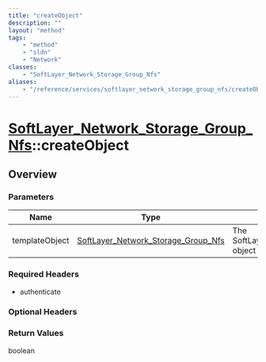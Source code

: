 ```yaml
---
title: "createObject"
description: ""
layout: "method"
tags:
    - "method"
    - "sldn"
    - "Network"
classes:
    - "SoftLayer_Network_Storage_Group_Nfs"
aliases:
    - "/reference/services/softlayer_network_storage_group_nfs/createObject"
---
```

# [SoftLayer_Network_Storage_Group_Nfs](/reference/services/SoftLayer_Network_Storage_Group_Nfs)::createObject




## Overview 


### Parameters 
|Name | Type | Description |
| --- | --- | --- |
|templateObject| <a href='/reference/datatypes/SoftLayer_Network_Storage_Group_Nfs'>SoftLayer_Network_Storage_Group_Nfs </a>| The SoftLayer_Network_Storage_Group_Nfs object that you wish to create.|


### Required Headers
* authenticate

### Optional Headers

### Return Values
boolean

